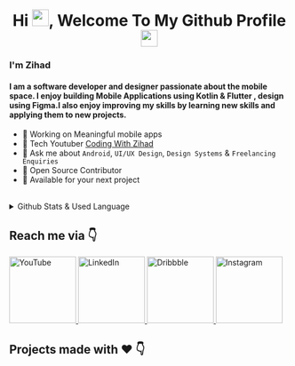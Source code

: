
<h1 align="center">Hi <img src="https://raw.githubusercontent.com/MartinHeinz/MartinHeinz/master/wave.gif" width="30px">, Welcome To My Github Profile <img src="https://images.emojiterra.com/google/android-11/512px/1f468-1f4bb.png" width="30px"></h1>


<h3> I'm Zihad</h3>
<h4 >I am a software developer and designer passionate about the mobile space. I enjoy building Mobile Applications using Kotlin & Flutter , design using Figma.I also enjoy improving my skills by learning new skills and applying them to new projects.</h4>

* 📱 Working on Meaningful mobile apps 
* 📸 Tech Youtuber [Coding With Zihad](https://www.youtube.com/channel/UCcW_tC_52WI9IwY-XkH3sDQ)
* 💬 Ask me about ``Android``, ``UI/UX Design``, ``Design Systems``  & ``Freelancing Enquiries`` 
* 📝 Open Source Contributor
* 💌 Available for your next project

<br />
<details>
<summary> Github Stats & Used Language</summary>
<br>
 
![Zihad's GitHub stats](https://github-readme-stats.vercel.app/api?username=mdzihad89&show_icons=true&theme=radical)
 
<a href="https://github.com/mdzihad89/github-readme-stats"><img alt="Zihad's Top Languages" src="https://github-readme-stats.vercel.app/api/top-langs/?username=mdzihad89&langs_count=8&count_private=true&layout=compact&theme=react&hide_border=true&bg_color=0D1117" /></a>
 
</details>

## Reach me via 👇
<p float="left">

<a href="https://www.youtube.com/channel/UCcW_tC_52WI9IwY-XkH3sDQ" title="Redirect to YouTube">
    <img src="https://user-images.githubusercontent.com/83513508/138793639-5e2dd6fe-cbd7-4ef6-ad2f-1a27712b15ab.png" width="120" alt="YouTube" />
  </a>
  
  <a href="https://www.linkedin.com/in/md-zihad-9286161a6/" title="Redirect to LinkedIn">
    <img src="https://user-images.githubusercontent.com/83513508/138793638-47206484-3036-477f-bbc7-cf1f67cdb9e9.png" width="120" alt="LinkedIn" />
  </a>
  
  <a href="https://dribbble.com/md_zihad" title="Redirect to Dribbble">
    <img src="https://user-images.githubusercontent.com/83513508/138793641-0f69aca0-dd3e-4cfc-a2ea-48094cbbbe00.png" width="120" alt="Dribbble" />
  </a>
  
  <a href="https://www.instagram.com/short_.circuits/" title="Redirect to Instagram">
    <img src="https://user-images.githubusercontent.com/83513508/138793635-5f5a9516-5615-4979-b999-bb4b0a41e3bc.png" width="120" alt="Instagram" />
  </a>

</p>

## Projects made with ❤️ 👇

 




